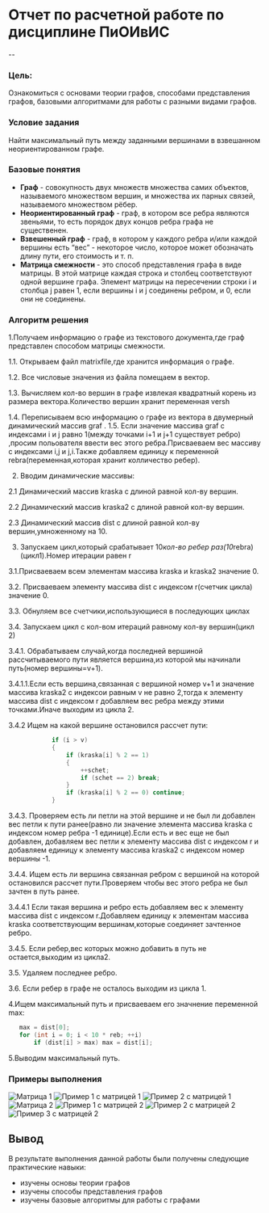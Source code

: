 # Отчет по расчетной работе по дисциплине ПиОИвИС
-- 


### Цель:


Ознакомиться с  основами теории графов, способами представления графов, базовыми алгоритмами для работы с разными видами графов.


### Условие задания


Найти максимальный путь между заданными вершинами в взвешанном неориентированном графе.
 
 
 ### Базовые понятия 
 - **Граф** - совокупность двух множеств множества самих объектов, называемого множеством вершин, и множества их парных связей, называемого множеством рёбер.
- **Неориентированный граф** - граф, в котором все ребра являются звеньями, то есть порядок двух концов ребра графа не существенен.
- **Взвешенный граф** - граф, в котором у каждого ребра и/или каждой вершины есть “вес” - некоторое число, которое может обозначать длину пути, его стоимость и т. п.
- **Матрица смежности** - это способ представления графа в виде матрицы. В этой матрице каждая строка и столбец соответствуют одной вершине графа. Элемент матрицы на пересечении строки i и столбца j равен 1, если вершины i и j соединены ребром, и 0, если они не соединены.


### Алгоритм решения


1.Получаем информацию о графе из текстового документа,где граф представлен способом матрицы смежности.


1.1. Открываем файл matrixfile,где хранится информация о графе.


1.2. Все числовые значения из файла помещаем в вектор.


1.3. Вычисляем кол-во вершин в графе извлекая квадратный корень из размера вектора.Количество вершин хранит переменная versh


1.4. Переписываем всю информацию о графе из вектора в  двумерный динамический массив graf .
1.5. Если значение массива graf с индексами i и j равно 1(между точками i+1 и j+1 существует ребро) ,просим польователя ввести вес этого ребра.Присваеваем вес массиву с индексами i,j и j,i.Также добавляем единицу к переменной rebra(переменная,которая хранит колличество ребер).


2. Вводим динамические массивы:


2.1 Динамический массив kraska с длиной равной кол-ву вершин.


2.2 Динамический массив kraska2 с длиной равной кол-ву вершин.


2.3 Динамический массив dist с длиной равной кол-ву вершин,умноженному на 10.


3. Запускаем цикл,который срабатывает 10*кол-во ребер раз(10*rebra)(цикл1).Номер итерации равен r


3.1.Присваеваем всем элементам массива kraska и kraska2 значение 0.


3.2. Присваеваем элементу массива dist с индексом r(счетчик цикла) значение 0.


3.3. Обнуляем все счетчики,использующиеся в последующих циклах


3.4. Запускаем цикл с кол-вом итераций равному кол-ву вершин(цикл 2)


3.4.1. Обрабатываем случай,когда последней вершиной рассчитываемого пути является вершина,из которой мы начинали путь(номер вершины=v+1).


3.4.1.1.Если есть вершина,связанная с вершиной номер v+1 и значение массива kraska2 с индексои равным v не равно 2,тогда к элементу массива dist с индексом r добавляем вес ребра между этими точками.Иначе выходим из цикла 2.


3.4.2 Ищем на какой вершине остановился рассчет пути:


```c++
            if (i > v)
            {
                if (kraska[i] % 2 == 1)
                {
                    ++schet;
                    if (schet == 2) break;
                }
                if (kraska[i] % 2 == 0) continue;
            }
```
3.4.3. Проверяем есть ли петли на этой вершине и не был ли добавлен вес петли к пути ранее(равно ли значение элемента массива kraska с индексом номер ребра -1 единице).Если есть и вес еще не был добавлен, добавляем вес петли к элементу массива dist с индексом r и добавляем единицу к элементу массива kraska2 с индексом номер вершины -1.


3.4.4. Ищем есть ли вершина связанная ребром с вершиной на которой остановился рассчет пути.Проверяем чтобы вес этого ребра не был зачтен в путь ранее.


3.4.4.1 Если такая вершина и ребро есть добавляем вес к элементу массива dist с индексом r.Добавляем единицу к элементам массива kraska соответствующим вершинам,которые соединяет зачтенное ребро.


3.4.5. Если ребер,вес которых можно добавить в путь не остается,выходим из цикла2.


3.5. Удаляем последнее ребро.


3.6. Если ребер в графе не осталось выходим из цикла 1.


4.Ищем максимальный путь и присваеваем его значнение переменной max:


```c++
   max = dist[0];
   for (int i = 0; i < 10 * reb; ++i)
       if (dist[i] > max) max = dist[i];
```
5.Выводим максимальный путь.


### Примеры выполнения
![Матрица 1](/images/matrix1.png) 
![Пример 1 с матрицей 1](/images/example1m1.png) 
![Пример 2 с матрицей 1](/images/example2m1.png) 
![Матрица 2](/images/matrix2.png) 
![Пример 1 с матрицей 2](/images/example1m2.png) 
![Пример 2 с матрицей 2](/images/example2m2.png) 
![Пример 3 с матрицей 2](/images/example3m2.png) 


## Вывод

В результате выполнения данной работы были получены следующие практические навыки:
- изучены основы теории графов
- изучены способы представления графов
- изучены базовые алгоритмы для работы с графами

